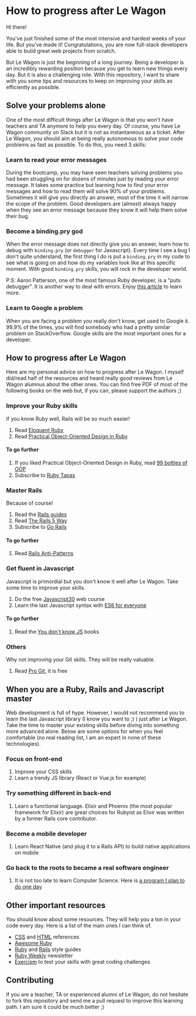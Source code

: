 # How to progress after Le Wagon

Hi there!

You've just finished some of the most intensive and hardest weeks of your life. But you've made it! Congratulations, you are now full-stack developers able to build great web projects from scratch.

But Le Wagon is just the beginning of a long journey. Being a developer is an incredibly rewarding position because you get to learn new things every day. But it is also a challenging role. With this repository, I want to share with you some tips and resources to keep on improving your skills as efficiently as possible.

## Solve your problems alone

One of the most difficult things after Le Wagon is that you won't have teachers and TA anymore to help you every day. Of course, you have Le Wagon community on Slack but it is not as instantaneous as a ticket. After Le Wagon, you should aim at being really autonomous to solve your code problems as fast as possible. To do this, you need 3 skills:

### Learn to read your error messages

During the bootcamp, you may have seen teachers solving problems you had been struggling on for dozens of minutes just by reading your error message. It takes some practice but learning how to find your error messages and how to read them will solve 90% of your problems. Sometimes it will give you directly an answer, most of the time it will narrow the scope of the problem.
Good developers are (almost) always happy when they see an error message because they know it will help them solve their bug.

### Become a binding.pry god

When the error message does not directly give you an answer, learn how to debug with `binding.pry` (or `debugger` for Javascript). Every time I see a bug I don't quite understand, the first thing I do is put a `binding.pry` in my code to see what is going on and how do my variables look like at this specific moment.
With good `binding.pry` skills, you will rock in the developer world.

P.S: Aaron Patterson, one of the most famous Ruby developer, is a "puts debugger". It is another way to deal with errors. Enjoy [this article](https://tenderlovemaking.com/2016/02/05/i-am-a-puts-debuggerer.html) to learn more.

### Learn to Google a problem

When you are facing a problem you really don't know, get used to Google it. 99.9% of the times, you will find somebody who had a pretty similar problem on StackOverflow. Google skills are the most important ones for a developer.

## How to progress after Le Wagon

Here are my personal advice on how to progress after Le Wagon. I myself did/read half of the resources and heard really good reviews from Le Wagon alumnus about the other ones. You can find free PDF of most of the following books on the web but, if you can, please support the authors ;)

### Improve your Ruby skills

If you know Ruby well, Rails will be so much easier!

1) Read [Eloquent Ruby](http://eloquentruby.com/)
2) Read [Practical Object-Oriented Design in Ruby](http://www.poodr.com/)

#### To go further

1) If you liked Practical Object-Oriented Design in Ruby, read [99 bottles of OOP](https://www.sandimetz.com/99bottles/)
2) Subscribe to [Ruby Tapas](https://www.rubytapas.com/)

### Master Rails

Because of course!

1) Read the [Rails guides](http://guides.rubyonrails.org/)
2) Read [The Rails 5 Way](https://leanpub.com/tr5w)
3) Subscribe to [Go Rails](https://gorails.com)

#### To go further

1) Read [Rails Anti-Patterns](https://www.amazon.com/Rails-AntiPatterns-Refactoring-Addison-Wesley-Professional/dp/0321604814)

### Get fluent in Javascript

Javascript is primordial but you don't know it well after Le Wagon. Take some time to improve your skills.

1) Do the free [Javascript30](https://javascript30.com/) web course
2) Learn the last Javascript syntax with [ES6 for everyone](https://es6.io/)

#### To go further

1) Read the [You don't know JS](https://github.com/getify/You-Dont-Know-JS) books

### Others

Why not improving your Git skills. They will be really valuable.

1) Read [Pro Git](https://git-scm.com/book/fr/v2), it is free

## When you are a Ruby, Rails and Javascript master

Web development is full of hype. However, I would not recommend you to learn the last Javascript library (I know you want to ;) ) just after Le Wagon. Take the time to master your existing skills before diving into something more advanced alone. Below are some options for when you feel comfortable (no real reading list, I am an expert in none of these technologies).

### Focus on front-end

1) Improve your CSS skills
2) Learn a trendy JS library (React or Vue.js for example)

### Try something different in back-end

1) Learn a functional language. Elixir and Phoenix (the most popular framework for Elixir) are great choices for Rubyist as Elixir was written by a former Rails core contributor.

### Become a mobile developer

1) Learn React Native (and plug it to a Rails API) to build native applications on mobile

### Go back to the roots to became a real software engineer

1) It is not too late to learn Computer Science. Here is [a program I plan to do one day](https://teachyourselfcs.com/)

## Other important resources

You should know about some resources. They will help you a ton in your code every day. Here is a list of the main ones I can think of.

- [CSS](http://cssreference.io/) and [HTML](http://htmlreference.io/) references
- [Awesome Ruby](https://github.com/markets/awesome-ruby)
- [Ruby](https://github.com/bbatsov/ruby-style-guide) and [Rails](https://github.com/bbatsov/rails-style-guide/) style guides
- [Ruby Weekly](http://rubyweekly.com/) newsletter
- [Exercism](http://exercism.io/) to test your skills with great coding challenges


## Contributing

If you are a teacher, TA or experienced alumni of Le Wagon, do not hesitate to fork this repository and send me a pull request to improve this learning path. I am sure it could be much better ;)

